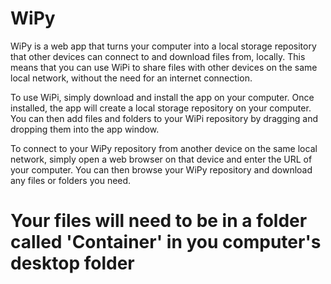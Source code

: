 # WiPy

WiPy is a web app that turns your computer into a local storage repository that other devices can connect to and
download files from, locally. This means that you can use WiPi to share files with other devices on the same local
network, without the need for an internet connection.

To use WiPi, simply download and install the app on your computer. Once installed, the app will create a local storage
repository on your computer. You can then add files and folders to your WiPi repository by dragging and dropping them
into the app window.

To connect to your WiPy repository from another device on the same local network, simply open a web browser on that
device and enter the URL of your computer. You can then browse your WiPy repository and download any files or folders
you need.

# Your files will need to be in a folder called 'Container' in you computer's desktop folder
